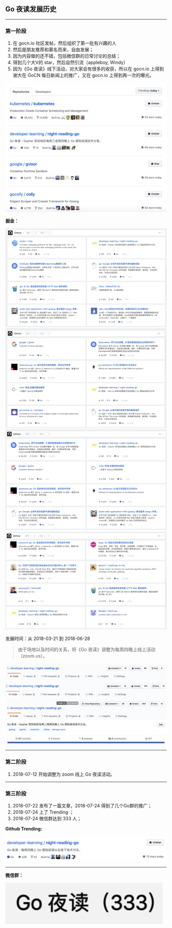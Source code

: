 ## Go 夜读发展历史

----

### 第一阶段

1. 在 gocn.io 社区发帖，然后组织了第一批有兴趣的人
2. 然后是朋友推荐和慕名而来，自由发展；
3. 因为内容做的还不错，包括微信群的日常讨论的总结；
4. 得到几个大V的 star，然后自然引流（appleboy, Windy）
5. 因为《Go 夜读》线下活动，对大家会有很多的收获，所以在 gocn.io 上得到谢大在 GoCN 每日新闻上的推广，又在 gocn.io 上得到再一次的曝光。

![](./images/night-reading-go-github-trending_20180518142500.png)


**掘金：**

![](./images/night-reading-go-juejin_20180517115400.png)
![](./images/night-reading-go-juejin_20180518090800.png)
![](./images/night-reading-go-juejin_20180518142500.png)
![](./images/night-reading-go-juejin_20180522152100.png)

发展时间：从 2018-03-21 到 2018-06-28

>由于场地以及时间的关系，将《Go 夜读》调整为每周四晚上线上活动（zoom.us）。

![](./images/night-reading-go-star_20180516110400.png)
![](./images/night-reading-go-star_20180516115000.png)
![](./images/night-reading-go-star_20180518142500.png)


----

### 第二阶段

1. 2018-07-12 开始调整为 zoom 线上 Go 夜读活动。

----

### 第三阶段

1. 2018-07-22 发布了一篇文章，2018-07-24 得到了几个Go群的推广；
2. 2018-07-24 上了 Trending ；
3. 2018-07-24 微信群达到 333 人；

**Github Trending:**

![](./images/night-reading-go-github-trending_20180724203600.png)

----

**微信群：**

![](./images/2018-07-24-night-reading-go-wechat-16-23.png)
